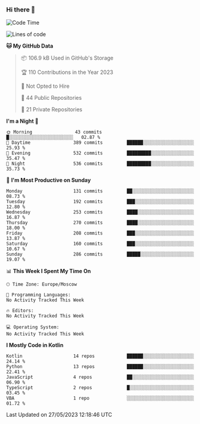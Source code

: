 ### Hi there 👋

<!--
**semwai/semwai** is a ✨ _special_ ✨ repository because its `README.md` (this file) appears on your GitHub profile.

Here are some ideas to get you started:

- 🔭 I’m currently working on ...
- 🌱 I’m currently learning ...
- 👯 I’m looking to collaborate on ...
- 🤔 I’m looking for help with ...
- 💬 Ask me about ...
- 📫 How to reach me: ...
- 😄 Pronouns: ...
- ⚡ Fun fact: ...
-->


<!--START_SECTION:waka-->
![Code Time](http://img.shields.io/badge/Code%20Time-0%20secs-blue)

![Lines of code](https://img.shields.io/badge/From%20Hello%20World%20I%27ve%20Written-1.4%20million%20lines%20of%20code-blue)

**🐱 My GitHub Data** 

> 📦 106.9 kB Used in GitHub's Storage 
 > 
> 🏆 110 Contributions in the Year 2023
 > 
> 🚫 Not Opted to Hire
 > 
> 📜 44 Public Repositories 
 > 
> 🔑 21 Private Repositories 
 > 
**I'm a Night 🦉** 

```text
🌞 Morning                43 commits          █░░░░░░░░░░░░░░░░░░░░░░░░   02.87 % 
🌆 Daytime                389 commits         ██████░░░░░░░░░░░░░░░░░░░   25.93 % 
🌃 Evening                532 commits         █████████░░░░░░░░░░░░░░░░   35.47 % 
🌙 Night                  536 commits         █████████░░░░░░░░░░░░░░░░   35.73 % 
```
📅 **I'm Most Productive on Sunday** 

```text
Monday                   131 commits         ██░░░░░░░░░░░░░░░░░░░░░░░   08.73 % 
Tuesday                  192 commits         ███░░░░░░░░░░░░░░░░░░░░░░   12.80 % 
Wednesday                253 commits         ████░░░░░░░░░░░░░░░░░░░░░   16.87 % 
Thursday                 270 commits         ████░░░░░░░░░░░░░░░░░░░░░   18.00 % 
Friday                   208 commits         ███░░░░░░░░░░░░░░░░░░░░░░   13.87 % 
Saturday                 160 commits         ███░░░░░░░░░░░░░░░░░░░░░░   10.67 % 
Sunday                   286 commits         █████░░░░░░░░░░░░░░░░░░░░   19.07 % 
```


📊 **This Week I Spent My Time On** 

```text
🕑︎ Time Zone: Europe/Moscow

💬 Programming Languages: 
No Activity Tracked This Week

🔥 Editors: 
No Activity Tracked This Week

💻 Operating System: 
No Activity Tracked This Week
```

**I Mostly Code in Kotlin** 

```text
Kotlin                   14 repos            ██████░░░░░░░░░░░░░░░░░░░   24.14 % 
Python                   13 repos            ██████░░░░░░░░░░░░░░░░░░░   22.41 % 
JavaScript               4 repos             ██░░░░░░░░░░░░░░░░░░░░░░░   06.90 % 
TypeScript               2 repos             █░░░░░░░░░░░░░░░░░░░░░░░░   03.45 % 
VBA                      1 repo              ░░░░░░░░░░░░░░░░░░░░░░░░░   01.72 % 
```




 Last Updated on 27/05/2023 12:18:46 UTC
<!--END_SECTION:waka-->
